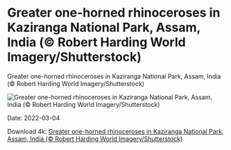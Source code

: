 # Greater one-horned rhinoceroses in Kaziranga National Park, Assam, India (© Robert Harding World Imagery/Shutterstock)

Greater one-horned rhinoceroses in Kaziranga National Park, Assam, India (© Robert Harding World Imagery/Shutterstock)

![Greater one-horned rhinoceroses in Kaziranga National Park, Assam, India (© Robert Harding World Imagery/Shutterstock)](https://bing.com/th?id=OHR.RhinocerosUnicornis_EN-US6415146430_UHD.jpg&w=1024&h=576)

Date: 2022-03-04

Download 4k: [Greater one-horned rhinoceroses in Kaziranga National Park, Assam, India (© Robert Harding World Imagery/Shutterstock)](https://bing.com/th?id=OHR.RhinocerosUnicornis_EN-US6415146430_UHD.jpg)

